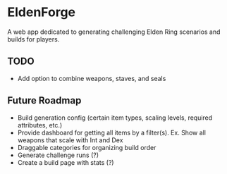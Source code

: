 # EldenForge

A web app dedicated to generating challenging Elden Ring scenarios and builds for players.

## TODO
- Add option to combine weapons, staves, and seals

## Future Roadmap

-   Build generation config (certain item types, scaling levels, required attributes, etc.)
-   Provide dashboard for getting all items by a filter(s). Ex. Show all weapons that scale with Int and Dex
-   Draggable categories for organizing build order
-   Generate challenge runs (?)
-   Create a build page with stats (?)
